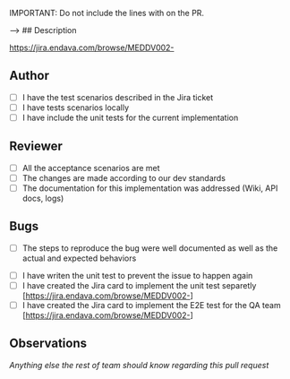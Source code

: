 IMPORTANT: Do not include the lines with <!-- --> on the PR.
 
-->  ## Description
 
<!-- In a few sentences, what is the issue? -->
<!-- If it has a JIRA ticket go ahead and just link it instead. -->
https://jira.endava.com/browse/MEDDV002-<Jira ID>
 
## Author
 
- [ ] I have the test scenarios described in the Jira ticket
- [ ] I have tests scenarios locally
- [ ] I have include the unit tests for the current implementation
 
## Reviewer
 
- [ ] All the acceptance scenarios are met
- [ ] The changes are made according to our dev standards
- [ ] The documentation for this implementation was addressed (Wiki, API docs, logs)
 
## Bugs
 
- [ ] The steps to reproduce the bug were well documented as well as the actual and expected behaviors
<!-- You must check one of the following -->
- [ ] I have writen the unit test to prevent the issue to happen again
- [ ] I have created the Jira card to implement the unit test separetly [https://jira.endava.com/browse/MEDDV002-<Jira ID>]
- [ ] I have created the Jira card to implement the E2E test for the QA team [https://jira.endava.com/browse/MEDDV002-<Jira ID>]
 
## Observations
 
*Anything else the rest of team should know regarding this pull request*
